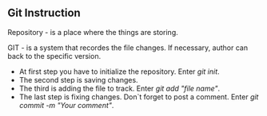 ## Git Instruction

Repository - is a place where the things are storing. 

GIT - is a system that recordes the file changes. If necessary, author can back to the specific version.
* At first step you have to initialize the repository. Enter *git init*.
* The second step is saving changes.  
* The third is adding the file to track. Enter *git add "file name"*.
* The last step is fixing changes. Don`t forget to post a comment. Enter *git commit -m "Your comment"*.  